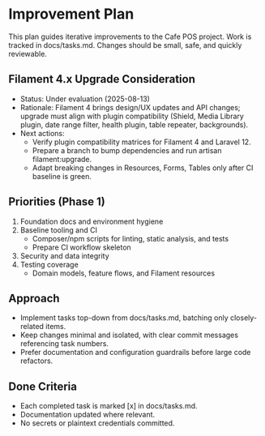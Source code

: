 # Improvement Plan

This plan guides iterative improvements to the Cafe POS project. Work is tracked in docs/tasks.md. Changes should be small, safe, and quickly reviewable.

## Filament 4.x Upgrade Consideration

- Status: Under evaluation (2025-08-13)
- Rationale: Filament 4 brings design/UX updates and API changes; upgrade must align with plugin compatibility (Shield, Media Library plugin, date range filter, health plugin, table repeater, backgrounds).
- Next actions:
  - Verify plugin compatibility matrices for Filament 4 and Laravel 12.
  - Prepare a branch to bump dependencies and run artisan filament:upgrade.
  - Adapt breaking changes in Resources, Forms, Tables only after CI baseline is green.

## Priorities (Phase 1)

1. Foundation docs and environment hygiene
2. Baseline tooling and CI
   - Composer/npm scripts for linting, static analysis, and tests
   - Prepare CI workflow skeleton
3. Security and data integrity
4. Testing coverage
   - Domain models, feature flows, and Filament resources

## Approach

- Implement tasks top-down from docs/tasks.md, batching only closely-related items.
- Keep changes minimal and isolated, with clear commit messages referencing task numbers.
- Prefer documentation and configuration guardrails before large code refactors.

## Done Criteria

- Each completed task is marked [x] in docs/tasks.md.
- Documentation updated where relevant.
- No secrets or plaintext credentials committed.
